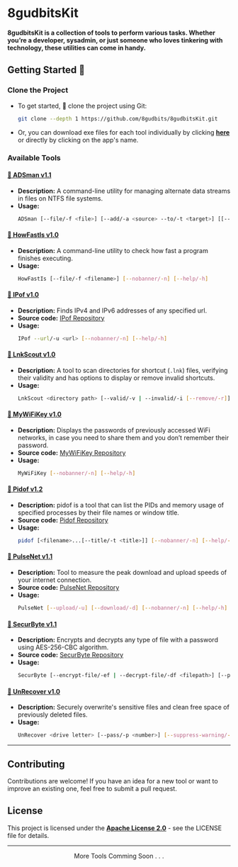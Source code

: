 # 8gudbitsKit

**8gudbitsKit is a collection of tools to perform various tasks. Whether you’re a developer, sysadmin, or just someone who loves tinkering with technology, these utilities can come in handy.**

## Getting Started 🚀
### Clone the Project

- To get started, 🔗 clone the project using Git:</li>
  ```bash
  git clone --depth 1 https://github.com/8gudbits/8gudbitsKit.git
  ```
- Or, you can download exe files for each tool individually by clicking **[here](./bin)** or directly by clicking on the app's name.

### Available Tools

#### <a href="https://github.com/8gudbits/8gudbitsKit/raw/main/bin/ADSman.exe">💾 ADSman v1.1</a>

- **Description:** A command-line utility for managing alternate data streams in files on NTFS file systems.
- **Usage:**
  ```bash
  ADSman [--file/-f <file>] [--add/-a <source> --to/-t <target>] [[--remove/-rm | --extract/-e <adsName>] --from-file/-ff <filename>] [--nobanner/-n] [--help/-h]
  ```

#### <a href="https://github.com/8gudbits/8gudbitsKit/raw/main/bin/HowFastIs.exe">💾 HowFastIs v1.0</a>

- **Description:** A command-line utility to check how fast a program finishes executing.
- **Usage:**
  ```bash
  HowFastIs [--file/-f <filename>] [--nobanner/-n] [--help/-h]
  ```

#### <a href="https://github.com/8gudbits/8gudbitsKit/raw/main/bin/IPof.exe">💾 IPof v1.0</a>

- **Description:** Finds IPv4 and IPv6 addresses of any specified url.
- **Source code:** [IPof Repository](https://github.com/8gudbits/IPof)
- **Usage:**
  ```bash
  IPof --url/-u <url> [--nobanner/-n] [--help/-h]
  ```

#### <a href="https://github.com/8gudbits/8gudbitsKit/raw/main/bin/LnkScout.exe">💾 LnkScout v1.0 </a>

- **Description:** A tool to scan directories for shortcut (`.lnk`) files, verifying their validity and has options to display or remove invalid shortcuts.
- **Usage:**
  ```bash
  LnkScout <directory path> [--valid/-v | --invalid/-i [--remove/-r]] [--nobanner/-n] [--help/-h]
  ```

#### <a href="https://github.com/8gudbits/8gudbitsKit/raw/main/bin/MyWiFiKey.exe">💾 MyWiFiKey v1.0</a>

- **Description:** Displays the passwords of previously accessed WiFi networks, in case you need to share them and you don’t remember their password.
- **Source code:** [MyWiFiKey Repository](https://github.com/8gudbits/MyWiFiKey)
- **Usage:**
  ```bash
  MyWiFiKey [--nobanner/-n] [--help/-h]
  ```

#### <a href="https://github.com/8gudbits/8gudbitsKit/raw/main/bin/pidof.exe">💾 Pidof v1.2</a>

- **Description:** pidof is a tool that can list the PIDs and memory usage of specified processes by their file names or window title.
- **Source code:** [Pidof Repository](https://github.com/8gudbits/Pidof)
- **Usage:**
  ```bash
  pidof [<filename>...[--title/-t <title>]] [--nobanner/-n] [--help/-h]
  ```

#### <a href="https://github.com/8gudbits/8gudbitsKit/raw/main/bin/PulseNet.exe">💾 PulseNet v1.1</a>

- **Description:** Tool to measure the peak download and upload speeds of your internet connection.
- **Source code:** [PulseNet Repository](https://github.com/8gudbits/PulseNet)
- **Usage:**
  ```bash
  PulseNet [--upload/-u] [--download/-d] [--nobanner/-n] [--help/-h]
  ```

#### <a href="https://github.com/8gudbits/8gudbitsKit/raw/main/bin/SecurByte.exe">💾 SecurByte v1.1</a>

- **Description:** Encrypts and decrypts any type of file with a password using AES-256-CBC algorithm.
- **Source code:** [SecurByte Repository](https://github.com/8gudbits/SecurByte)
- **Usage:**
  ```bash
  SecurByte [--encrypt-file/-ef | --decrypt-file/-df <filepath>] [--passwd/-p <password>] [--nobanner/-n] [--help/-h]
  ```

#### <a href="https://github.com/8gudbits/8gudbitsKit/raw/main/bin/UnRecover.exe">💾 UnRecover v1.0</a>

- **Description:** Securely overwrite's sensitive files and clean free space of previously deleted files.
- **Usage:**
  ```bash
  UnRecover <drive letter> [--pass/-p <number>] [--suppress-warning/-s] [--nobanner] [--help/-h]
  ```

---

## Contributing

Contributions are welcome! If you have an idea for a new tool or want to improve an existing one, feel free to submit a pull request.

## License

This project is licensed under the **[Apache License 2.0](https://github.com/8gudbits/8gudbitsKit/blob/main/LICENSE)** - see the LICENSE file for details.

---

<p align="center">More Tools Comming Soon . . .</p>
